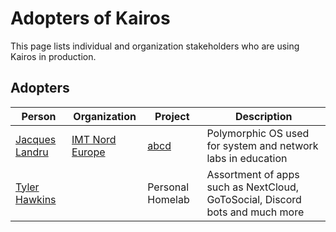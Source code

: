 # Adopters of Kairos

This page lists individual and organization stakeholders who are using Kairos in production.

## Adopters

| Person | Organization | Project | Description |
|--------|--------------|---------|-------------|
| [Jacques Landru](https://github.com/j-landru) | [IMT Nord Europe](https://imt-nord-europe.fr/en/) | [abcd](https://framagit.org/j-landru/abcd) | Polymorphic OS used for system and network labs in education |
| [Tyler Hawkins](https://github.com/tyzbit) | | Personal Homelab | Assortment of apps such as NextCloud, GoToSocial, Discord bots and much more |
